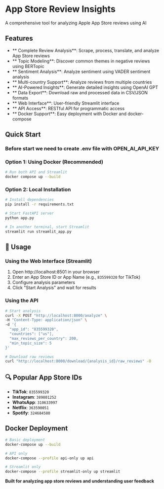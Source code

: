 #  App Store Review Insights

A comprehensive tool for analyzing Apple App Store reviews using AI 

##  Features

- ** Complete Review Analysis**: Scrape, process, translate, and analyze App Store reviews
- ** Topic Modeling**: Discover common themes in negative reviews using BERTopic
- ** Sentiment Analysis**: Analyze sentiment using VADER sentiment analysis
- ** Multi-country Support**: Analyze reviews from multiple countries
- ** AI-Powered Insights**: Generate detailed insights using OpenAI GPT
- ** Data Export**: Download raw and processed data in CSV/JSON formats
- ** Web Interface**: User-friendly Streamlit interface
- ** API Access**: RESTful API for programmatic access
- ** Docker Support**: Easy deployment with Docker and docker-compose

##  Quick Start

### Before start we need to create .env file with OPEN_AI_API_KEY

### Option 1: Using Docker (Recommended)

```bash
# Run both API and Streamlit
docker compose up --build
```

### Option 2: Local Installation

```bash
# Install dependencies
pip install -r requirements.txt

# Start FastAPI server
python app.py

# In another terminal, start Streamlit
streamlit run streamlit_app.py
```

## 📖 Usage

### Using the Web Interface (Streamlit)

1. Open http://localhost:8501 in your browser
2. Enter an App Store ID or App Name (e.g., `835599320` for TikTok)
3. Configure analysis parameters
4. Click "Start Analysis" and wait for results

### Using the API

```bash
# Start analysis
curl -X POST "http://localhost:8000/analyze" \
-H "Content-Type: application/json" \
-d '{
  "app_id": "835599320",
  "countries": ["us"],
  "max_reviews_per_country": 200,
  "min_topic_size": 5
}'

# Download raw reviews
curl "http://localhost:8000/download/{analysis_id}/raw_reviews" -O
```
## 🔍 Popular App Store IDs

- **TikTok**: `835599320`
- **Instagram**: `389801252`  
- **WhatsApp**: `310633997`
- **Netflix**: `363590051`
- **Spotify**: `324684580`

##  Docker Deployment

```bash
# Basic deployment
docker-compose up --build

# API only
docker-compose --profile api-only up api

# Streamlit only  
docker-compose --profile streamlit-only up streamlit
```

**Built for analyzing app store reviews and understanding user feedback**

